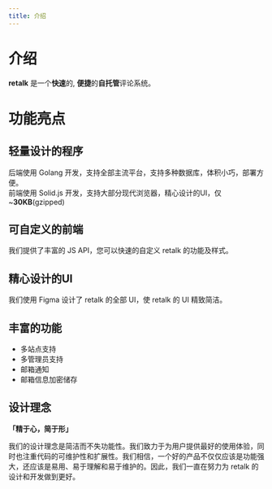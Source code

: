 ```yaml
---
title: 介绍
---
```


# 介绍

**retalk** 是一个**快速**的, **便捷**的**自托管**评论系统。

# 功能亮点

## 轻量设计的程序

后端使用 Golang 开发，支持全部主流平台，支持多种数据库，体积小巧，部署方便。  
前端使用 Solid.js 开发，支持大部分现代浏览器，精心设计的UI，仅 ~**30KB**(gzipped)

## 可自定义的前端

我们提供了丰富的 JS API，您可以快速的自定义 retalk 的功能及样式。

## 精心设计的UI

我们使用 Figma 设计了 retalk 的全部 UI，使 retalk 的 UI 精致简洁。

## 丰富的功能

- 多站点支持
- 多管理员支持
- 邮箱通知
- 邮箱信息加密储存

## 设计理念

**「精于心，简于形」**

我们的设计理念是简洁而不失功能性。我们致力于为用户提供最好的使用体验，同时也注重代码的可维护性和扩展性。我们相信，一个好的产品不仅仅应该是功能强大，还应该是易用、易于理解和易于维护的。因此，我们一直在努力为 retalk 的设计和开发做到更好。

